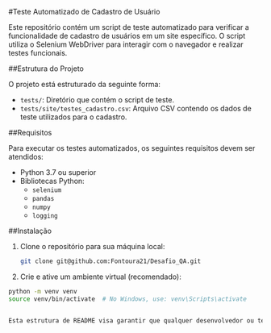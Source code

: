 #Teste Automatizado de Cadastro de Usuário

Este repositório contém um script de teste automatizado para verificar a funcionalidade de cadastro de usuários em um site específico. O script utiliza o Selenium WebDriver para interagir com o navegador e realizar testes funcionais. 

##Estrutura do Projeto

O projeto está estruturado da seguinte forma:

- `tests/`: Diretório que contém o script de teste.
- `tests/site/testes_cadastro.csv`: Arquivo CSV contendo os dados de teste utilizados para o cadastro.

##Requisitos

Para executar os testes automatizados, os seguintes requisitos devem ser atendidos:

- Python 3.7 ou superior
- Bibliotecas Python:
  - `selenium`
  - `pandas`
  - `numpy`
  - `logging`

##Instalação

1. Clone o repositório para sua máquina local:

   ```bash
   git clone git@github.com:Fontoura21/Desafio_QA.git

2. Crie e ative um ambiente virtual (recomendado):

  ```bash
  python -m venv venv
  source venv/bin/activate  # No Windows, use: venv\Scripts\activate
  

Esta estrutura de README visa garantir que qualquer desenvolvedor ou testador possa rapidamente entender, configurar e executar os testes automatizados descritos no script.

